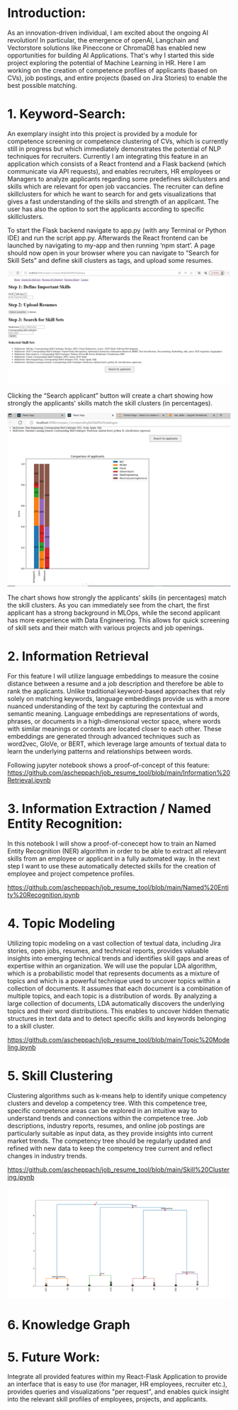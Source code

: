 # Introduction:
As an innovation-driven individual, I am excited about the ongoing AI revolution! In particular, the emergence of openAI, Langchain and Vectorstore solutions like Pineccone or ChromaDB has enabled new opportunities for building AI Applications. 
That's why I started this side project exploring the potential of Machine Learning in HR. Here I am working on the creation of competence profiles of applicants (based on CVs), job postings, and entire projects (based on Jira Stories) to enable the best possible matching.



# 1. Keyword-Search:

An exemplary insight into this project is provided by a module for competence screening or competence clustering of CVs, which is currently still in progress but which immediately demonstrates the potential of NLP techniques for recruiters. Currently I am integrating this feature in an application which consists of a React frontend and a Flask backend (which communicate via API requests), and enables recruiters, HR employees or Managers to analyze applicants regarding some predefines skillclusters and skills which are relevant for open job vaccancies. The recruiter can define skillclusters for which he want to search for and gets visualizations that gives a fast understanding of the skills and strength of an applicant. The user has also the option to sort the applicants according to specific skillclusters.

To start the Flask backend navigate to app.py (with any Terminal or Python IDE) and run the script app.py. Afterwards the React frontend can be launched by navigating to my-app and then running ‘npm start’. A page should now open in your browser where you can navigate to “Search for Skill Sets” and define skill clusters as tags, and upload some resumes.

![Selected skillclusters](defined_skillclusters.JPG)

Clicking the “Search applicant” button will create a chart showing how strongly the applicants' skills match the skill clusters (in percentages). 

![Alt Text](output_skillcluster.JPG)


The chart shows how strongly the applicants' skills (in percentages) match the skill clusters. As you can immediately see from the chart, the first applicant has a strong background in MLOps, while the second applicant has more experience with Data Engineering. This allows for quick screening of skill sets and their match with various projects and job openings.



# 2. Information Retrieval
For this feature I will utilize language embeddings to measure the cosine distance between a resume and a job description and therefore be able to rank the applicants. Unlike traditional keyword-based approaches that rely solely on matching keywords, language embeddings provide us with a more nuanced understanding of the text by capturing the contextual and semantic meaning.
Language embeddings are representations of words, phrases, or documents in a high-dimensional vector space, where words with similar meanings or contexts are located closer to each other. These embeddings are generated through advanced techniques such as word2vec, GloVe, or BERT, which leverage large amounts of textual data to learn the underlying patterns and relationships between words.

Following jupyter notebook shows a proof-of-concept of this feature: https://github.com/ascheppach/job_resume_tool/blob/main/Information%20Retrieval.ipynb

# 3. Information Extraction / Named Entity Recognition:
In this notebook I will show a proof-of-conecept how to train an Named Entity Recognition (NER) algorithm in order to be able to extract all relevant skills from an employee or applicant in a fully automated way. In the next step I want to use these automatically detected skills for the creation of employee and project competence profiles.

https://github.com/ascheppach/job_resume_tool/blob/main/Named%20Entity%20Recognition.ipynb


# 4. Topic Modeling
Utilizing topic modeling on a vast collection of textual data, including Jira stories, open jobs, resumes, and technical reports, provides valuable insights into emerging technical trends and identifies skill gaps and areas of expertise within an organization.
We will use the popular LDA algorithm, which is a probabilistic model that represents documents as a mixture of topics and which is a powerful technique used to uncover topics within a collection of documents. It assumes that each document is a combination of multiple topics, and each topic is a distribution of words. By analyzing a large collection of documents, LDA automatically discovers the underlying topics and their word distributions. This enables to uncover hidden thematic structures in text data and to detect specific skills and keywords belonging to a skill cluster.

https://github.com/ascheppach/job_resume_tool/blob/main/Topic%20Modeling.ipynb

# 5. Skill Clustering
Clustering algorithms such as k-means help to identify unique competency clusters and develop a competency tree. With this competence tree, specific competence areas can be explored in an intuitive way to understand trends and connections within the competence tree. Job descriptions, industry reports, resumes, and online job postings are particularly suitable as input data, as they provide insights into current market trends. The competency tree should be regularly updated and refined with new data to keep the competency tree current and reflect changes in industry trends.

https://github.com/ascheppach/job_resume_tool/blob/main/Skill%20Clustering.ipynb

![Alt Text](skill_tree.png)


# 6. Knowledge Graph

# 5. Future Work:
Integrate all provided features within my React-Flask Application to provide an interface that is easy to use (for manager, HR employees, recruiter etc.), provides queries and visualizations "per request", and enables quick insight into the relevant skill profiles of employees, projects, and applicants.







